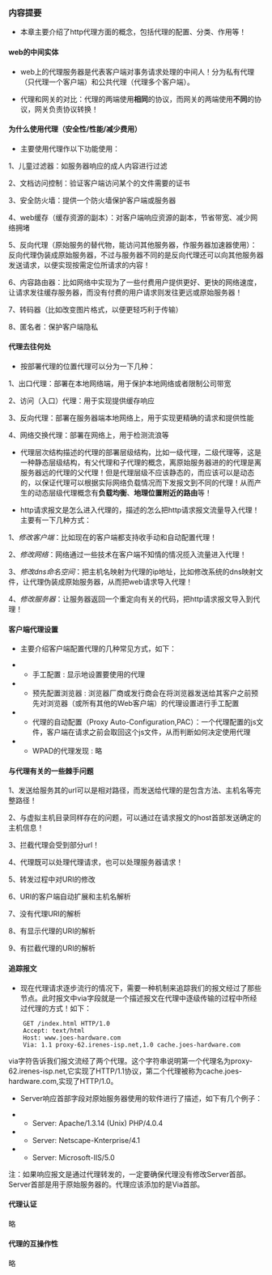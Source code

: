 ### 内容提要

* 本章主要介绍了http代理方面的概念，包括代理的配置、分类、作用等！

#### web的中间实体

* web上的代理服务器是代表客户端对事务请求处理的中间人！分为私有代理（只代理一个客户端）和公共代理（代理多个客户端）。

* 代理和网关的对比：代理的两端使用**相同**的协议，而网关的两端使用**不同**的协议，网关负责协议转换！

#### 为什么使用代理（安全性/性能/减少费用）

* 主要使用代理作以下功能使用：

1、儿童过滤器：如服务器响应的成人内容进行过滤

2、文档访问控制：验证客户端访问某个的文件需要的证书

3、安全防火墙：提供一个防火墙保护客户端或服务器

4、web缓存（缓存资源的副本）：对客户端响应资源的副本，节省带宽、减少网络拥堵

5、反向代理（原始服务的替代物，能访问其他服务器，作服务器加速器使用）：反向代理伪装成原始服务器，不过与服务器不同的是反向代理还可以向其他服务器发送请求，以便实现按需定位所请求的内容！

6、内容路由器：比如网络中实现为了一些付费用户提供更好、更快的网络速度，让请求发往缓存服务器，而没有付费的用户请求则发往更远或原始服务器！

7、转码器（比如改变图片格式，以便更轻巧利于传输）

8、匿名者：保护客户端隐私


#### 代理去往何处

* 按部署代理的位置代理可以分为一下几种：

1、出口代理：部署在本地网络端，用于保护本地网络或者限制公司带宽

2、访问（入口）代理：用于实现提供缓存响应

3、反向代理：部署在服务器端本地网络上，用于实现更精确的请求和提供性能

4、网络交换代理：部署在网络上，用于检测流浪等

* 代理层次结构描述的代理的部署层级结构，比如一级代理，二级代理等，这是一种静态层级结构，有父代理和子代理的概念，离原始服务器进的的代理是离服务器远的代理的父代理！但是代理层级不应该静态的，而应该可以是动态的，以保证代理可以根据实际网络负载情况而下发报文到不同的代理！从而产生的动态层级代理概念有**负载均衡**、**地理位置附近的路由**等！

* http请求报文是怎么进入代理的，描述的怎么把http请求报文流量导入代理！主要有一下几种方式：

1、*修改客户端*：比如现在的客户端都支持收手动和自动配置代理！

2、*修改网络*：网络通过一些技术在客户端不知情的情况揽入流量进入代理！

3、*修改dns命名空间*：把主机名映射为代理的ip地址，比如修改系统的dns映射文件，让代理伪装成原始服务器，从而把web请求导入代理！

4、*修改服务器*：让服务器返回一个重定向有关的代码，把http请求报文导入到代理！


#### 客户端代理设置

* 主要介绍客户端配置代理的几种常见方式，如下：

- - 手工配置 : 显示地设置要使用的代理

- - 预先配置浏览器 : 浏览器厂商或发行商会在将浏览器发送给其客户之前预先对浏览器（或所有其他的Web客户端）的代理设置进行手工配置

- - 代理的自动配置（Proxy Auto-Configuration,PAC）：一个代理配置的js文件，客户端在请求之前会取回这个js文件，从而判断如何决定使用代理

- - WPAD的代理发现 : 略

#### 与代理有关的一些棘手问题

1、发送给服务其的url可以是相对路径，而发送给代理的是包含方法、主机名等完整路径！

2、与虚拟主机目录同样存在的问题，可以通过在请求报文的host首部发送确定的主机信息！

3、拦截代理会受到部分url！

4、代理既可以处理代理请求，也可以处理服务器请求！

5、转发过程中对URI的修改

6、URI的客户端自动扩展和主机名解析

7、没有代理URI的解析

8、有显示代理的URI的解析

9、有拦截代理的URI的解析


#### 追踪报文


* 现在代理请求逐步流行的情况下，需要一种机制来追踪我们的报文经过了那些节点。此时报文中via字段就是一个描述报文在代理中逐级传输的过程中所经过代理的方式！如下：

```
	GET /index.html HTTP/1.0
	Accept: text/html
	Host: www.joes-hardware.com
	Via: 1.1 proxy-62.irenes-isp.net,1.0 cache.joes-hardware.com

```
via字符告诉我们报文流经了两个代理。这个字符串说明第一个代理名为proxy-62.irenes-isp.net,它实现了HTTP/1.1协议，第二个代理被称为cache.joes-hardware.com,实现了HTTP/1.0。

* Server响应首部字段对原始服务器使用的软件进行了描述，如下有几个例子：
- -  Server: Apache/1.3.14 (Unix) PHP/4.0.4

- -  Server: Netscape-Knterprise/4.1

- -  Server: Microsoft-IIS/5.0

注：如果响应报文是通过代理转发的，一定要确保代理没有修改Server首部。Server首部是用于原始服务器的。代理应该添加的是Via首部。

#### 代理认证

略

#### 代理的互操作性

略
